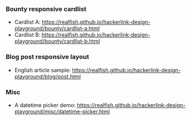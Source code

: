 ### Bounty responsive cardlist

- Cardlist A: <https://realfish.github.io/hackerlink-design-playground/bounty/cardlist-a.html>
- Cardlist B: <https://realfish.github.io/hackerlink-design-playground/bounty/cardlist-b.html>

### Blog post responsive layout

- English article sample: <https://realfish.github.io/hackerlink-design-playground/blog/post.html>


### Misc

- A datetime picker demo: <https://realfish.github.io/hackerlink-design-playground/misc/datetime-picker.html>
